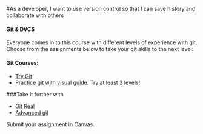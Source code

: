 #As a developer, I want to use version control so that I can save history and collaborate with others

#### Git & DVCS

Everyone comes in to this course with different levels of experience with git. Choose from the assignments below to take your git skills to the next level:

#### Git Courses:
- [Try Git](http://mbsy.co/CodeSchool/12141376?url=http://www.codeschool.com/courses/try-git)
- [Practice git with visual guide](http://pcottle.github.io/learnGitBranching/). Try at least 3 levels!

###Take it further with
- [Git Real](http://mbsy.co/CodeSchool/12141376?url=http://www.codeschool.com/courses/git-real)
- [Advanced git](http://mbsy.co/CodeSchool/12141376?url=https://www.codeschool.com/courses/git-real-2)

Submit your assignment in Canvas.
